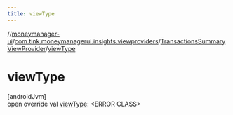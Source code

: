 ```yaml
---
title: viewType
---
```

//[moneymanager-ui](../../../index.html)/[com.tink.moneymanagerui.insights.viewproviders](../index.html)/[TransactionsSummaryViewProvider](index.html)/[viewType](view-type.html)



# viewType



[androidJvm]\
open override val [viewType](view-type.html): &lt;ERROR CLASS&gt;





